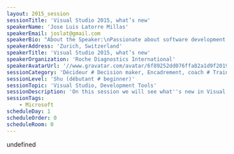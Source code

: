 ```yaml
---
layout: 2015_session
sessionTitle: 'Visual Studio 2015, what’s new'
speakerName: 'Jose Luis Latorre Millas'
speakerEmail: joslat@gmail.com
speakerBio: "About the Speaker:\nPassionate about software development and public speaking, Jose Luis has been an MVP for the latest 8 years, mostly dedicated to XAML, Windows Store Apps, Windows Phone, Silverlight, WPF and .NET. He has written a book on .NET 4.5 and Windows Store App development. \nToastmaster since 2010 and has spoken in several international conferences like; Tech Days, mobility days, TechEd Europe, Kulen Dayz & Soft-Shake.\nHe is one of the founders of the Zurich Developers .NET User Group and a member of the INETA Europe board as well as INETA country lead for Switzerland & a \"Microsoft Schweiz Ambassador\".\n"
speakerAddress: 'Zurich, Switzerland'
speakerTitle: 'Visual Studio 2015, what’s new'
speakerOrganization: 'Roche Diagnostics International'
speakerAvatarUrl: '//www.gravatar.com/avatar/6f89252dd076ffa82a1d9f2019dd2539?size=200&default=mm'
sessionCategory: 'Décideur # Decision maker, Encadrement, coach # Trainer, mentor, coach, Architecte # Architect, Développeur # Developer, Designer'
sessionLevel: 'Shu (débutant # beginner)'
sessionTopic: 'Visual Studio, Development Tools'
sessionDescription: 'On this session we will see what''s new in Visual Studio 2015, product wise and feature wise, as well as some hands-on over the new features.'
sessionTags:
    - Microsoft
scheduleDay: 1
scheduleOrder: 0
scheduleRoom: 0
---
```


undefined
